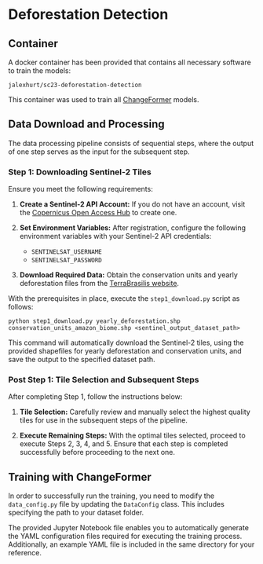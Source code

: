 # Deforestation Detection

## Container
A docker container has been provided that contains all necessary software to train the models:
```
jalexhurt/sc23-deforestation-detection
```

This container was used to train all [ChangeFormer](https://github.com/wgcban/ChangeFormer) models.

## Data Download and Processing

The data processing pipeline consists of sequential steps, where the output of one step serves as the input for the subsequent step.

### Step 1: Downloading Sentinel-2 Tiles 

Ensure you meet the following requirements:

1. **Create a Sentinel-2 API Account:** If you do not have an account, visit the [Copernicus Open Access Hub](https://scihub.copernicus.eu/) to create one.

2. **Set Environment Variables:** After registration, configure the following environment variables with your Sentinel-2 API credentials:
   
   - `SENTINELSAT_USERNAME`
   - `SENTINELSAT_PASSWORD`

3. **Download Required Data:** Obtain the conservation units and yearly deforestation files from the [TerraBrasilis website](http://terrabrasilis.dpi.inpe.br/en/download-2/).

With the prerequisites in place, execute the `step1_download.py` script as follows:

```
python step1_download.py yearly_deforestation.shp conservation_units_amazon_biome.shp <sentinel_output_dataset_path>
```

This command will automatically download the Sentinel-2 tiles, using the provided shapefiles for yearly deforestation and conservation units, and save the output to the specified dataset path.

### Post Step 1: Tile Selection and Subsequent Steps

After completing Step 1, follow the instructions below:

1. **Tile Selection:** Carefully review and manually select the highest quality tiles for use in the subsequent steps of the pipeline.

2. **Execute Remaining Steps:** With the optimal tiles selected, proceed to execute Steps 2, 3, 4, and 5. Ensure that each step is completed successfully before proceeding to the next one.

## Training with ChangeFormer

In order to successfully run the training, you need to modify the `data_config.py` file by updating the `DataConfig` class. This includes specifying the path to your dataset folder.

The provided Jupyter Notebook file enables you to automatically generate the YAML configuration files required for executing the training process. Additionally, an example YAML file is included in the same directory for your reference.
